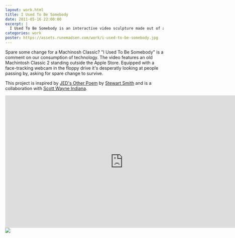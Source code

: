 ```yaml
---
layout: work.html
title: I Used To Be Somebody
date: 2011-05-16 22:00:00
excerpt: |
  I Used To Be Somebody is an interactive video sculpture made out of an old Macintosh Classic 2. This project is a collaboration with Scott Wayne Indiana.
categories: work
poster: https://assets.runemadsen.com/work/i-used-to-be-somebody.jpg
---
```


Spare some change for a Machinosh Classic? "I Used To Be Somebody" is a comment on our consumption of technology. The video features an old Machintosh Classic 2 standing outside the Apple Store. Equipped with a face-tracking webcam in the floppy drive it's desperatly looking at people passing by, asking for spare change to survive.

This project is inspired by [JED's Other Poem](http://stewd.io/w/jed) by [Stewart Smith](http://stewd.io) and is a collaboration with [Scott Wayne Indiana](http://www.39forks.com).

<div class="wide-750">
  <iframe src="https://player.vimeo.com/video/17903170?title=0&amp;byline=0&amp;portrait=0" width="750" height="423" frameborder="0"> </iframe>
</div>

<div class="wide-750">
  <img src="https://assets.runemadsen.com/work/i-used-to-be-somebody.jpg">
</div>
